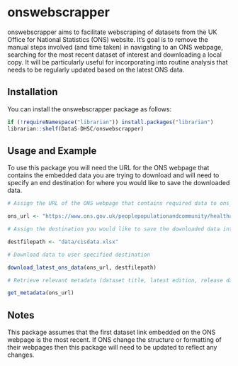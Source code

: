 
<!-- README.md is generated from README.Rmd. Please edit that file -->

# onswebscrapper

<!-- badges: start -->
<!-- badges: end -->

onswebscrapper aims to facilitate webscraping of datasets from the UK
Office for National Statistics (ONS) website. It’s goal is to remove the
manual steps involved (and time taken) in navigating to an ONS webpage,
searching for the most recent dataset of interest and downloading a
local copy. It will be particularly useful for incorporating into
routine analysis that needs to be regularly updated based on the latest
ONS data.

## Installation

You can install the onswebscrapper package as follows:

``` r
if (!requireNamespace("librarian")) install.packages("librarian")
librarian::shelf(DataS-DHSC/onswebscrapper)
```

## Usage and Example

To use this package you will need the URL for the ONS webpage that
contains the embedded data you are trying to download and will need to
specify an end destination for where you would like to save the
downloaded data.

``` r
# Assign the URL of the ONS webpage that contains required data to ons_url

ons_url <- "https://www.ons.gov.uk/peoplepopulationandcommunity/healthandsocialcare/conditionsanddiseases/datasets/coronaviruscovid19infectionsurveydata"

# Assign the destination you would like to save the downloaded data into as destfilepath (note that any new folder directories will be created if they do not already exist)

destfilepath <- "data/cisdata.xlsx"

# Download data to user specified destination

download_latest_ons_data(ons_url, destfilepath)

# Retrieve relevant metadata (dataset title, latest edition, release date, when it will next be updated and additional informaiton about the dataset)

get_metadata(ons_url)
```

## Notes

This package assumes that the first dataset link embedded on the ONS
webpage is the most recent. If ONS change the structure or formatting of
their webpages then this package will need to be updated to reflect any
changes.
